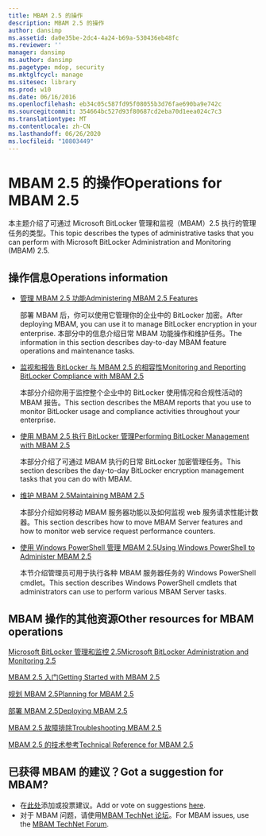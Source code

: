 ```yaml
---
title: MBAM 2.5 的操作
description: MBAM 2.5 的操作
author: dansimp
ms.assetid: da0e35be-2dc4-4a24-b69a-530436eb48fc
ms.reviewer: ''
manager: dansimp
ms.author: dansimp
ms.pagetype: mdop, security
ms.mktglfcycl: manage
ms.sitesec: library
ms.prod: w10
ms.date: 06/16/2016
ms.openlocfilehash: eb34c05c587fd95f08055b3d76fae690ba9e742c
ms.sourcegitcommit: 354664bc527d93f80687cd2eba70d1eea024c7c3
ms.translationtype: MT
ms.contentlocale: zh-CN
ms.lasthandoff: 06/26/2020
ms.locfileid: "10803449"
---
```

# <span data-ttu-id="ebb8a-103">MBAM 2.5 的操作</span><span class="sxs-lookup"><span data-stu-id="ebb8a-103">Operations for MBAM 2.5</span></span>


<span data-ttu-id="ebb8a-104">本主题介绍了可通过 Microsoft BitLocker 管理和监视（MBAM）2.5 执行的管理任务的类型。</span><span class="sxs-lookup"><span data-stu-id="ebb8a-104">This topic describes the types of administrative tasks that you can perform with Microsoft BitLocker Administration and Monitoring (MBAM) 2.5.</span></span>

## <span data-ttu-id="ebb8a-105">操作信息</span><span class="sxs-lookup"><span data-stu-id="ebb8a-105">Operations information</span></span>


-   [<span data-ttu-id="ebb8a-106">管理 MBAM 2.5 功能</span><span class="sxs-lookup"><span data-stu-id="ebb8a-106">Administering MBAM 2.5 Features</span></span>](administering-mbam-25-features.md)

    <span data-ttu-id="ebb8a-107">部署 MBAM 后，你可以使用它管理你的企业中的 BitLocker 加密。</span><span class="sxs-lookup"><span data-stu-id="ebb8a-107">After deploying MBAM, you can use it to manage BitLocker encryption in your enterprise.</span></span> <span data-ttu-id="ebb8a-108">本部分中的信息介绍日常 MBAM 功能操作和维护任务。</span><span class="sxs-lookup"><span data-stu-id="ebb8a-108">The information in this section describes day-to-day MBAM feature operations and maintenance tasks.</span></span>

-   [<span data-ttu-id="ebb8a-109">监视和报告 BitLocker 与 MBAM 2.5 的相容性</span><span class="sxs-lookup"><span data-stu-id="ebb8a-109">Monitoring and Reporting BitLocker Compliance with MBAM 2.5</span></span>](monitoring-and-reporting-bitlocker-compliance-with-mbam-25.md)

    <span data-ttu-id="ebb8a-110">本部分介绍你用于监控整个企业中的 BitLocker 使用情况和合规性活动的 MBAM 报告。</span><span class="sxs-lookup"><span data-stu-id="ebb8a-110">This section describes the MBAM reports that you use to monitor BitLocker usage and compliance activities throughout your enterprise.</span></span>

-   [<span data-ttu-id="ebb8a-111">使用 MBAM 2.5 执行 BitLocker 管理</span><span class="sxs-lookup"><span data-stu-id="ebb8a-111">Performing BitLocker Management with MBAM 2.5</span></span>](performing-bitlocker-management-with-mbam-25.md)

    <span data-ttu-id="ebb8a-112">本部分介绍了可通过 MBAM 执行的日常 BitLocker 加密管理任务。</span><span class="sxs-lookup"><span data-stu-id="ebb8a-112">This section describes the day-to-day BitLocker encryption management tasks that you can do with MBAM.</span></span>

-   [<span data-ttu-id="ebb8a-113">维护 MBAM 2.5</span><span class="sxs-lookup"><span data-stu-id="ebb8a-113">Maintaining MBAM 2.5</span></span>](maintaining-mbam-25.md)

    <span data-ttu-id="ebb8a-114">本部分介绍如何移动 MBAM 服务器功能以及如何监视 web 服务请求性能计数器。</span><span class="sxs-lookup"><span data-stu-id="ebb8a-114">This section describes how to move MBAM Server features and how to monitor web service request performance counters.</span></span>

-   [<span data-ttu-id="ebb8a-115">使用 Windows PowerShell 管理 MBAM 2.5</span><span class="sxs-lookup"><span data-stu-id="ebb8a-115">Using Windows PowerShell to Administer MBAM 2.5</span></span>](using-windows-powershell-to-administer-mbam-25.md)

    <span data-ttu-id="ebb8a-116">本节介绍管理员可用于执行各种 MBAM 服务器任务的 Windows PowerShell cmdlet。</span><span class="sxs-lookup"><span data-stu-id="ebb8a-116">This section describes Windows PowerShell cmdlets that administrators can use to perform various MBAM Server tasks.</span></span>

## <span data-ttu-id="ebb8a-117">MBAM 操作的其他资源</span><span class="sxs-lookup"><span data-stu-id="ebb8a-117">Other resources for MBAM operations</span></span>


[<span data-ttu-id="ebb8a-118">Microsoft BitLocker 管理和监控 2.5</span><span class="sxs-lookup"><span data-stu-id="ebb8a-118">Microsoft BitLocker Administration and Monitoring 2.5</span></span>](index.md)

[<span data-ttu-id="ebb8a-119">MBAM 2.5 入门</span><span class="sxs-lookup"><span data-stu-id="ebb8a-119">Getting Started with MBAM 2.5</span></span>](getting-started-with-mbam-25.md)

[<span data-ttu-id="ebb8a-120">规划 MBAM 2.5</span><span class="sxs-lookup"><span data-stu-id="ebb8a-120">Planning for MBAM 2.5</span></span>](planning-for-mbam-25.md)

[<span data-ttu-id="ebb8a-121">部署 MBAM 2.5</span><span class="sxs-lookup"><span data-stu-id="ebb8a-121">Deploying MBAM 2.5</span></span>](deploying-mbam-25.md)

[<span data-ttu-id="ebb8a-122">MBAM 2.5 故障排除</span><span class="sxs-lookup"><span data-stu-id="ebb8a-122">Troubleshooting MBAM 2.5</span></span>](troubleshooting-mbam-25.md)

[<span data-ttu-id="ebb8a-123">MBAM 2.5 的技术参考</span><span class="sxs-lookup"><span data-stu-id="ebb8a-123">Technical Reference for MBAM 2.5</span></span>](technical-reference-for-mbam-25.md)

## <span data-ttu-id="ebb8a-124">已获得 MBAM 的建议？</span><span class="sxs-lookup"><span data-stu-id="ebb8a-124">Got a suggestion for MBAM?</span></span>
- <span data-ttu-id="ebb8a-125">在[此处](http://mbam.uservoice.com/forums/268571-microsoft-bitlocker-administration-and-monitoring)添加或投票建议。</span><span class="sxs-lookup"><span data-stu-id="ebb8a-125">Add or vote on suggestions [here](http://mbam.uservoice.com/forums/268571-microsoft-bitlocker-administration-and-monitoring).</span></span> 
- <span data-ttu-id="ebb8a-126">对于 MBAM 问题，请使用[MBAM TechNet 论坛](https://social.technet.microsoft.com/Forums/home?forum=mdopmbam)。</span><span class="sxs-lookup"><span data-stu-id="ebb8a-126">For MBAM issues, use the [MBAM TechNet Forum](https://social.technet.microsoft.com/Forums/home?forum=mdopmbam).</span></span>

 

 





